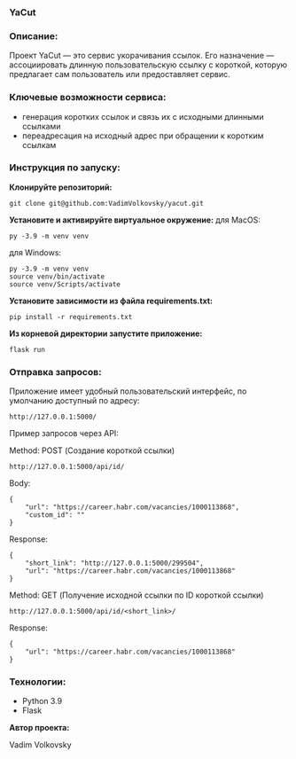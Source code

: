 ### YaCut

### Описание:
Проект YaCut — это сервис укорачивания ссылок. 
Его назначение — ассоциировать длинную пользовательскую ссылку с короткой, которую предлагает сам пользователь или предоставляет сервис.

### Ключевые возможности сервиса:
- генерация коротких ссылок и связь их с исходными длинными ссылками
- переадресация на исходный адрес при обращении к коротким ссылкам

### Инструкция по запуску:
**Клонируйте репозиторий:**
```
git clone git@github.com:VadimVolkovsky/yacut.git
```

**Установите и активируйте виртуальное окружение:**
для MacOS:
```
py -3.9 -m venv venv
```

для Windows:
```
py -3.9 -m venv venv
source venv/bin/activate
source venv/Scripts/activate
```
**Установите зависимости из файла requirements.txt:**
```
pip install -r requirements.txt
```

**Из корневой директории запустите приложение:**
```
flask run
```


### Отправка запросов:

Приложение имеет удобный пользовательский интерфейс, по умолчанию доступный по адресу:

```
http://127.0.0.1:5000/
```

Пример запросов через API:

Method: POST (Создание короткой ссылки)
```
http://127.0.0.1:5000/api/id/
```
Body: 
```
{
    "url": "https://career.habr.com/vacancies/1000113868",
    "custom_id": ""
}
```

Response:
```
{
    "short_link": "http://127.0.0.1:5000/299504",
    "url": "https://career.habr.com/vacancies/1000113868"
}
```

Method: GET (Получение исходной ссылки по ID короткой ссылки)
```
http://127.0.0.1:5000/api/id/<short_link>/
```
Response:
```
{
    "url": "https://career.habr.com/vacancies/1000113868"
}
```


### Технологии:
- Python 3.9
- Flask


**Автор проекта:**

Vadim Volkovsky
